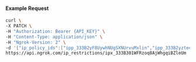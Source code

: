 <!-- Code generated for API Clients. DO NOT EDIT. -->

#### Example Request

```bash
curl \
-X PATCH \
-H "Authorization: Bearer {API_KEY}" \
-H "Content-Type: application/json" \
-H "Ngrok-Version: 2" \
-d '{"ip_policy_ids":["ipp_333B2yF8UywhNUgSXNUrvuMxlin","ipp_333B2yztecbQ2VRdmD5ia8cX1Rx"]}' \
https://api.ngrok.com/ip_restrictions/ipx_333B301WFRzoq8AjWhgqiBZleUm
```
